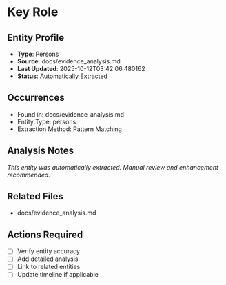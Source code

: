 # Key Role

## Entity Profile
- **Type**: Persons
- **Source**: docs/evidence_analysis.md
- **Last Updated**: 2025-10-12T03:42:06.480162
- **Status**: Automatically Extracted

## Occurrences
- Found in: docs/evidence_analysis.md
- Entity Type: persons
- Extraction Method: Pattern Matching

## Analysis Notes
*This entity was automatically extracted. Manual review and enhancement recommended.*

## Related Files
- docs/evidence_analysis.md

## Actions Required
- [ ] Verify entity accuracy
- [ ] Add detailed analysis
- [ ] Link to related entities
- [ ] Update timeline if applicable
